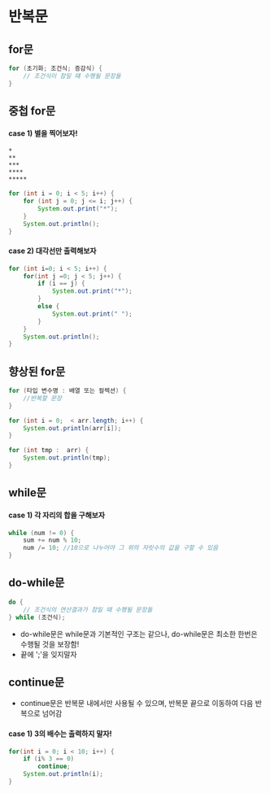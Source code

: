 # 반복문

## for문
```java
for (초기화; 조건식; 증감식) {
    // 조건식이 참일 떄 수행될 문장들
}
```

## 중첩 for문

#### case 1) 별을 찍어보자!

```
*
**
***
****
*****
```

``` java
for (int i = 0; i < 5; i++) {
    for (int j = 0; j <= i; j++) {
        System.out.print("*");
    }
    System.out.println();
}
```

#### case 2) 대각선만 출력해보자
```java
for (int i=0; i < 5; i++) {
    for(int j =0; j < 5; j++) {
        if (i == j) {
            System.out.print("*");
        }
        else {
            System.out.print(" ");
        }
    }
    System.out.println();
}
```

## 향상된 for문
```java
for (타입 변수명 : 배열 또는 컬렉션) {
    //반복할 문장
}
```

``` java
for (int i = 0;  < arr.length; i++) {
    System.out.println(arr[i]);
}

for (int tmp :  arr) {
    System.out.println(tmp);
}
```

## while문

#### case 1) 각 자리의 합을 구해보자
``` java
while (num != 0) {
    sum += num % 10;
    num /= 10; //10으로 나누어야 그 위의 자릿수의 값을 구할 수 있음
}
```

## do-while문
``` java
do {
    // 조건식의 연산결과가 참일 때 수행될 문장들
} while (조건식);
```
* do-while문은 while문과 기본적인 구조는 같으나, do-while문은 최소한 한번은 수행될 것을 보장함!
* 끝에 ';'을 잊지말자

## continue문
* continue문은 반복문 내에서만 사용될 수 있으며, 반복문 끝으로 이동하여 다음 반복으로 넘어감

#### case 1) 3의 배수는 출력하지 말자!
```java
for(int i = 0; i < 10; i++) {
    if (i% 3 == 0)
        continue;
    System.out.println(i);
}
```
